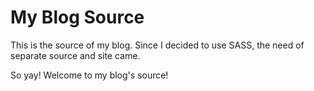 # My Blog Source

This is the source of my blog. Since I decided to use SASS, the need of separate source and site came.

So yay! Welcome to my blog's source!
